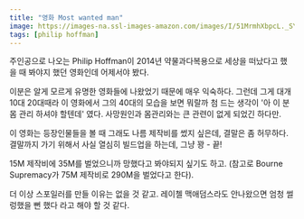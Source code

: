 ```yaml
---
title: "영화 Most wanted man"
image: https://images-na.ssl-images-amazon.com/images/I/51MrmhXbpcL._SY445_.jpg
tags: [philip hoffman]
---
```


주인공으로 나오는 Philip Hoffman이 2014년 약물과다복용으로 세상을 떠났다고 했을 때 봐야지 했던 영화인데 어제서야 봤다.

이분은 알게 모르게 유명한 영화들에 나왔었기 때문에 매우 익숙하다. 그런데 그게 대개 10대 20대때라 이 영화에서 그의 40대의 모습을 보면 뭐랄까 첨 드는 생각이 '아 이 분 몸 관리 하셔야 할텐데' 였다. 사망원인과 몸관리와는 큰 관련이 없게 되었긴 하다만.

이 영화는 등장인물들을 볼 때 그래도 나름 제작비를 썼지 싶은데, 결말은 좀 허무하다. 결말까지 가기 위해서 사실 열심히 빌드업을 하는데, 그냥 꽝 - 끝!

15M 제작비에 35M를 벌었으니까 망했다고 봐야되지 싶기도 하고. (참고로 Bourne Supremacy가 75M 제작비로 290M을 벌었다고 한다).

더 이상 스포일러를 만들 이유는 없을 것 같고. 레이첼 맥애덤스라도 안나왔으면 엄청 썰렁했을 뻔 했다 라고 해야 할 것 같다. 

